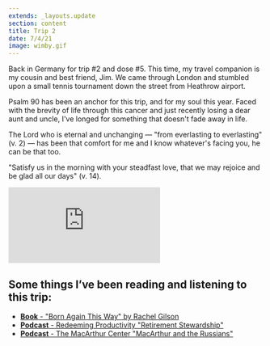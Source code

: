 ```yaml
---
extends: _layouts.update
section: content
title: Trip 2
date: 7/4/21
image: wimby.gif
---
```


Back in Germany for trip #2 and dose #5. This time, my travel companion is my cousin and best friend, Jim. We came through London and stumbled upon a small tennis tournament down the street from Heathrow airport. 

Psalm 90 has been an anchor for this trip, and for my soul this year. Faced with the brevity of life through this cancer and just recently losing a dear aunt and uncle, I've longed for something that doesn't fade away in life. 

The Lord who is eternal and unchanging — "from everlasting to everlasting" (v. 2) — has been that comfort for me and I know whatever's facing you, he can be that too.

"Satisfy us in the morning with your steadfast love, that we may rejoice and be glad all our days" (v. 14). 


<iframe class="w-full aspect-video" src="https://www.youtube.com/embed/ara0P_pUMO4" frameborder="0" allow="accelerometer; autoplay; clipboard-write; encrypted-media; gyroscope; picture-in-picture" allowfullscreen></iframe>

## Some things I’ve been reading and listening to this trip:

<ul class="list-disc">
    <li><a class="hover:text-yellow-500" href="https://www.thegoodbook.com/born-again-this-way"><b class="font-bold">Book</b> - "Born Again This Way" by Rachel Gilson</a>
    </li><li>
        <a class="hover:text-yellow-500" href="https://redeemingproductivity.com/podcast/retirement-stewardship"><b class="font-bold">Podcast</b> - Redeeming Productivity "Retirement Stewardship"</a>
    </li>
    <li>
        <a class="hover:text-yellow-500" href="https://podcasts.apple.com/us/podcast/the-macarthur-center-podcast/id1568514256?i=1000564789906"><b class="font-bold">Podcast</b> - The MacArthur Center "MacArthur and the Russians"</a>
    </li>
</ul>
